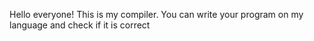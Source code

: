 Hello everyone! This is my compiler. You can write your program on my language 
and check if it is correct 
